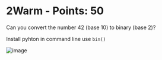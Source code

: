  # 2Warm - Points: 50
 
Can you convert the number 42 (base 10) to binary (base 2)?

Install pyhton in command line use ```bin()```

![image](https://github.com/bohsiang/CTF_practice/blob/master/picoCTF2019/picture/2Warn.png)
